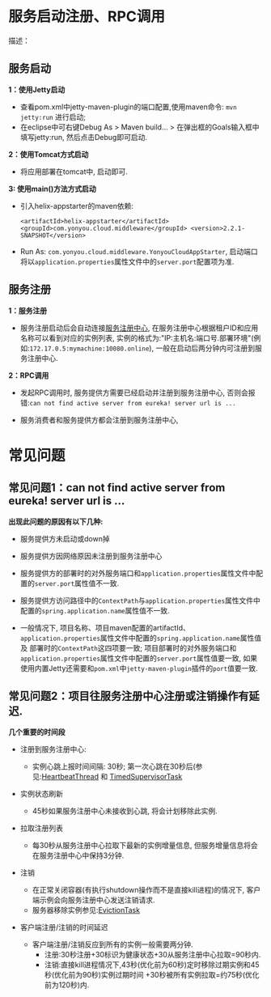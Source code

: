 # 服务启动注册、RPC调用

描述：

## 服务启动

**1：使用Jetty启动**

- 查看pom.xml中jetty-maven-plugin的端口配置,使用maven命令: `mvn jetty:run` 进行启动;
- 在eclipse中可右键Debug As > Maven build... > 在弹出框的Goals输入框中填写jetty:run, 然后点击Debug即可启动.

**2：使用Tomcat方式启动**

- 将应用部署在tomcat中, 启动即可.


**3: 使用main()方法方式启动**

- 引入helix-appstarter的maven依赖:

    `<artifactId>helix-appstarter</artifactId>
    <groupId>com.yonyou.cloud.middleware</groupId>
    <version>2.2.1-SNAPSHOT</version>`

- Run As: `com.yonyou.cloud.middleware.YonyouCloudAppStarter`, 启动端口将以`application.properties`属性文件中的`server.port`配置项为准.

## 服务注册

**1：服务注册**
	
- 服务注册启动后会自动连接[服务注册中心](https://registry.yonyoucloud.com/ "服务注册中心"), 在服务注册中心根据租户ID和应用名称可以看到对应的实例列表, 实例的格式为:"IP:主机名:端口号.部署环境"(例如:`172.17.0.5:mymachine:10080.online`), 一般在启动后两分钟内可注册到服务注册中心.

**2：RPC调用**

- 发起RPC调用时, 服务提供方需要已经启动并注册到服务注册中心, 否则会报错:`can not find active server from eureka! server url is ...`

- 服务消费者和服务提供方都会注册到服务注册中心, 


# 常见问题

## 常见问题1：can not find active server from eureka! server url is ...

**出现此问题的原因有以下几种:**

- 服务提供方未启动或down掉

- 服务提供方因网络原因未注册到服务注册中心

- 服务提供方的部署时的对外服务端口和`application.properties`属性文件中配置的`server.port`属性值不一致.

- 服务提供方访问路径中的`ContextPath`与`application.properties`属性文件中配置的`spring.application.name`属性值不一致.

- 一般情况下, 项目名称、项目maven配置的artifactId、`application.properties`属性文件中配置的`spring.application.name`属性值 及 部署时的`ContextPath`这四项要一致; 项目部署时的对外服务端口和`application.properties`属性文件中配置的`server.port`属性值要一致, 如果使用内置Jetty还需要和`pom.xml`中`jetty-maven-plugin`插件的`port`值要一致.


## 常见问题2：项目往服务注册中心注册或注销操作有延迟.

**几个重要的时间段**

- 注册到服务注册中心:
	- 实例心跳上报时间间隔: 30秒; 第一次心跳在30秒后(参见:[HeartbeatThread](com.netflix.discovery.DiscoveryClient.initScheduledTasks() "HeartbeatThread") 和 [TimedSupervisorTask](com.netflix.discovery.TimedSupervisorTask.TimedSupervisorTask ("TimedSupervisorTask"))
	
- 实例状态刷新
	- 45秒如果服务注册中心未接收到心跳, 将会计划移除此实例.

- 拉取注册列表
	- 每30秒从服务注册中心拉取下最新的实例增量信息, 但服务增量信息将会在服务注册中心中保持3分钟.

- 注销
	- 在正常关闭容器(有执行shutdown操作而不是直接kill进程)的情况下, 客户端示例会向服务注册中心发送注销请求.
	- 服务器移除实例参见:[EvictionTask](com.netflix.eureka.registry.AbstractInstanceRegistry.EvictionTask "EvictionTask")

- 客户端注册/注销的时间延迟
	- 客户端注册/注销反应到所有的实例一般需要两分钟.
		- 注册:30秒注册+30标识为健康状态+30从服务注册中心拉取=90秒内.
		- 注销:直接kill进程情况下,43秒(优化前为60秒)定时移除过期实例和45秒(优化前为90秒)实例过期时间 +30秒被所有实例拉取=约75秒(优化前为120秒)内.

